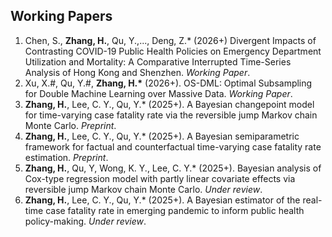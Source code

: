 ## Working Papers

1. Chen, S., **Zhang, H.**, Qu, Y.,..., Deng, Z.* (2026+) Divergent Impacts of Contrasting COVID-19 Public Health Policies on Emergency Department Utilization and Mortality: A Comparative Interrupted Time-Series Analysis of Hong Kong and Shenzhen. *Working Paper*.
2. Xu, X.#, Qu, Y.#, **Zhang, H.\*** (2026+). OS-DML: Optimal Subsampling for Double Machine Learning over Massive Data. *Working Paper*.
3. **Zhang, H.**, Lee, C. Y., Qu, Y.* (2025+). A Bayesian changepoint model for time-varying case fatality rate via the reversible jump Markov chain Monte Carlo. *Preprint*.
4. **Zhang, H.**, Lee, C. Y., Qu, Y.* (2025+). A Bayesian semiparametric framework for factual and counterfactual time-varying case fatality rate estimation. *Preprint*.
5. **Zhang, H.**, Qu, Y, Wong, K. Y., Lee, C. Y.* (2025+). Bayesian analysis of Cox-type regression model with partly linear covariate effects via reversible jump Markov chain Monte Carlo. *Under review*.
6. **Zhang, H.**, Lee, C. Y., Qu, Y.* (2025+). A Bayesian estimator of the real-time case fatality rate in emerging pandemic to inform public health policy-making. *Under review*.
